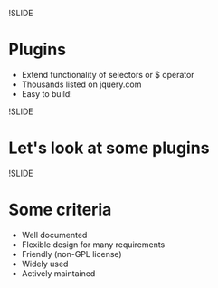 !SLIDE

# Plugins #

 * Extend functionality of selectors or $ operator
 * Thousands listed on jquery.com
 * Easy to build!


!SLIDE 

# Let's look at some plugins 

!SLIDE

# Some criteria #

 * Well documented
 * Flexible design for many requirements
 * Friendly (non-GPL license)
 * Widely used
 * Actively maintained
 

